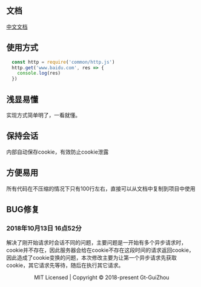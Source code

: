 ## 文档
[中文文档](http://wehttp.guotao.pro)
## 使用方式
```js
  const http = require('common/http.js')
  http.get('www.baidu.com', res => {
    console.log(res)
  })
```

## 浅显易懂
  实现方式简单明了，一看就懂。
## 保持会话
  内部自动保存cookie，有效防止cookie泄露
## 方便易用
  所有代码在不压缩的情况下只有100行左右，直接可以从文档中复制到项目中使用
  
## BUG修复
### 2018年10月13日 16点52分
解决了刚开始请求时会话不同的问题，主要问题是一开始有多个异步请求时，cookie并不存在，因此服务器会给在cookie不存在这段时间的请求返回cookie，因此造成了cookie变换的问题，本次修改主要为让第一个异步请求先获取cookie，其它请求先等待，随后在执行其它请求。

  
<center>MIT Licensed | Copyright © 2018-present Gt-GuiZhou</center>
 
